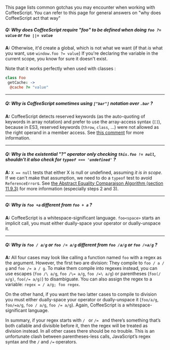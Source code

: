 This page lists common gotchas you may encounter when working with CoffeeScript.
You can refer to this page for general answers on "why does CoffeeScript act that way"

##### **Q:** Why does CoffeeScript require "foo" to be defined when doing `foo ?= value` or `foo ||= value`

**A:** Otherwise, it'd create a global, which is not what we want (if that *is* what you want, use `window.foo ?= value`)
 If you're declaring the variable in the current scope, you know for sure it doesn't exist.

 Note that it works perfectly when used with classes :

```coffee
class Foo
 getCache: ->
  @cache ?= "value"
```

----

##### **Q:** Why is CoffeeScript sometimes using `["bar"]` notation over `.bar` ?

**A:** CoffeeScript detects reserved keywords (as the auto-quoting of keywords in array notation) and prefer to use the array-access syntax (`[]`), because in ES3, reserved keywords (`throw`, `class`, ...) were not allowed as the right operand in a member access. See [this comment](https://github.com/jashkenas/coffee-script/issues/2314#issuecomment-5654411) for more information.

----

##### **Q:** Why is the existential "?" operator only checking `this.foo != null`, shouldn't it also check for `typeof === 'undefined'` ?

**A:** `X == null` tests that either X is null or undefined, assuming _it is in scope_. If we can't make that assumption, we need to do a `typeof` test to avoid `ReferenceError`s. See [the Abstract Equality Comparaison Algorithm (section 11.9.3)](http://es5.github.com/#x11.9.3) for more information (especially steps 2 and 3).

----

##### **Q:** Why is `foo +a` different from `foo + a` ?

**A:** CoffeeScript is a whitespace-significant language. `foo<space>` starts an implicit call, you must either dually-space your operator or dually-unspace it.

----

##### **Q:** Why is `foo / a/g` or `foo /= a/g` different from `foo /a/g` or `foo /=a/g` ?

**A:** All four cases may look like calling a function named `foo` with a regex as the argument. However, the first two are division: They compile to `foo / a / g` and `foo /= a / g`. To make them compile into regexes instead, you can use escapes (`foo /\ a/g`, `foo /\= a/g`, `foo /=\ a/g`) or parentheses (`foo(/ a/g)`, `foo(/= a/g)`) to disambiguate. You can also assign the regex to a variable: `regex = / a/g; foo regex`.

On the other hand, if you want the two latter cases to compile to division you must either dually-space your operator or dually-unspace it (`foo/a/g`, `foo/=a/g`, `foo / a/g`, `foo /= a/g`). Again, CoffeeScript is a whitespace-significant language.

In summary, if your regex starts with `/ ` or `/= ` and there’s something that’s both callable and divisible before it, then the regex will be treated as division instead. In all other cases there should be no trouble. This is an unfortunate clash between parentheses-less calls, JavaScript’s regex syntax and the `/` and `/=` operators.
